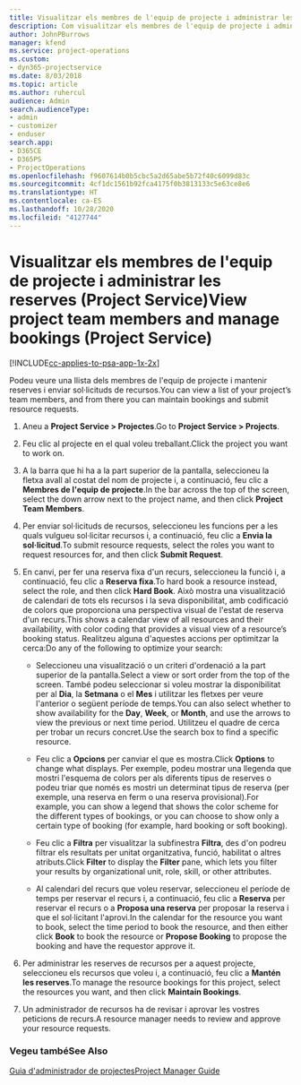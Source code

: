 ```yaml
---
title: Visualitzar els membres de l'equip de projecte i administrar les reserves
description: Com visualitzar els membres de l'equip de projecte i administrar les reserves al Project Service
author: JohnPBurrows
manager: kfend
ms.service: project-operations
ms.custom:
- dyn365-projectservice
ms.date: 8/03/2018
ms.topic: article
ms.author: ruhercul
audience: Admin
search.audienceType:
- admin
- customizer
- enduser
search.app:
- D365CE
- D365PS
- ProjectOperations
ms.openlocfilehash: f9607614b0b5cbc5a2d65abe5b72f40c6099d83c
ms.sourcegitcommit: 4cf1dc1561b92fca4175f0b3813133c5e63ce8e6
ms.translationtype: HT
ms.contentlocale: ca-ES
ms.lasthandoff: 10/28/2020
ms.locfileid: "4127744"
---
```

# <a name="view-project-team-members-and-manage-bookings-project-service"></a><span data-ttu-id="8b343-103">Visualitzar els membres de l'equip de projecte i administrar les reserves (Project Service)</span><span class="sxs-lookup"><span data-stu-id="8b343-103">View project team members and manage bookings (Project Service)</span></span>

[!INCLUDE[cc-applies-to-psa-app-1x-2x](../includes/cc-applies-to-psa-app-1x-2x.md)]

<span data-ttu-id="8b343-104">Podeu veure una llista dels membres de l'equip de projecte i mantenir reserves i enviar sol·licituds de recursos.</span><span class="sxs-lookup"><span data-stu-id="8b343-104">You can view a list of your project’s team members, and from there you can maintain bookings and submit resource requests.</span></span>  
  
1.  <span data-ttu-id="8b343-105">Aneu a **Project Service > Projectes**.</span><span class="sxs-lookup"><span data-stu-id="8b343-105">Go to **Project Service > Projects**.</span></span>  
  
2.  <span data-ttu-id="8b343-106">Feu clic al projecte en el qual voleu treballant.</span><span class="sxs-lookup"><span data-stu-id="8b343-106">Click the project you want to work on.</span></span>  
  
3.  <span data-ttu-id="8b343-107">A la barra que hi ha a la part superior de la pantalla, seleccioneu la fletxa avall al costat del nom de projecte i, a continuació, feu clic a **Membres de l'equip de projecte**.</span><span class="sxs-lookup"><span data-stu-id="8b343-107">In the bar across the top of the screen, select the down arrow next to the project name, and then click **Project Team Members**.</span></span>  
  
4.  <span data-ttu-id="8b343-108">Per enviar sol·licituds de recursos, seleccioneu les funcions per a les quals vulgueu sol·licitar recursos i, a continuació, feu clic a **Envia la sol·licitud**.</span><span class="sxs-lookup"><span data-stu-id="8b343-108">To submit resource requests, select the roles you want to request resources for, and then click **Submit Request**.</span></span>  
  
5.  <span data-ttu-id="8b343-109">En canvi, per fer una reserva fixa d'un recurs, seleccioneu la funció i, a continuació, feu clic a **Reserva fixa**.</span><span class="sxs-lookup"><span data-stu-id="8b343-109">To hard book a resource instead, select the role, and then click **Hard Book**.</span></span> <span data-ttu-id="8b343-110">Això mostra una visualització de calendari de tots els recursos i la seva disponibilitat, amb codificació de colors que proporciona una perspectiva visual de l'estat de reserva d'un recurs.</span><span class="sxs-lookup"><span data-stu-id="8b343-110">This shows a calendar view of all resources and their availability, with color coding that provides a visual view of a resource’s booking status.</span></span> <span data-ttu-id="8b343-111">Realitzeu alguna d'aquestes accions per optimitzar la cerca:</span><span class="sxs-lookup"><span data-stu-id="8b343-111">Do any of the following to optimize your search:</span></span>  
  
    -   <span data-ttu-id="8b343-112">Seleccioneu una visualització o un criteri d'ordenació a la part superior de la pantalla.</span><span class="sxs-lookup"><span data-stu-id="8b343-112">Select a view or sort order from the top of the screen.</span></span> <span data-ttu-id="8b343-113">També podeu seleccionar si voleu mostrar la disponibilitat per al **Dia**, la **Setmana** o el **Mes** i utilitzar les fletxes per veure l'anterior o següent període de temps.</span><span class="sxs-lookup"><span data-stu-id="8b343-113">You can also select whether to show availability for the **Day**, **Week**, or **Month**, and use the arrows to view the previous or next time period.</span></span> <span data-ttu-id="8b343-114">Utilitzeu el quadre de cerca per trobar un recurs concret.</span><span class="sxs-lookup"><span data-stu-id="8b343-114">Use the search box to find a specific resource.</span></span>  
  
    -   <span data-ttu-id="8b343-115">Feu clic a **Opcions** per canviar el que es mostra.</span><span class="sxs-lookup"><span data-stu-id="8b343-115">Click **Options** to change what displays.</span></span> <span data-ttu-id="8b343-116">Per exemple, podeu mostrar una llegenda que mostri l'esquema de colors per als diferents tipus de reserves o podeu triar que només es mostri un determinat tipus de reserva (per exemple, una reserva en ferm o una reserva provisional).</span><span class="sxs-lookup"><span data-stu-id="8b343-116">For example, you can show a legend that shows the color scheme for the different types of bookings, or you can choose to show only a certain type of booking (for example, hard booking or soft booking).</span></span>  
  
    -   <span data-ttu-id="8b343-117">Feu clic a **Filtra** per visualitzar la subfinestra **Filtra**, des d'on podreu filtrar els resultats per unitat organitzativa, funció, habilitat o altres atributs.</span><span class="sxs-lookup"><span data-stu-id="8b343-117">Click **Filter** to display the **Filter** pane, which lets you filter your results by organizational unit, role, skill, or other attributes.</span></span>  
  
    -   <span data-ttu-id="8b343-118">Al calendari del recurs que voleu reservar, seleccioneu el període de temps per reservar el recurs i, a continuació, feu clic a **Reserva** per reservar el recurs o a **Proposa una reserva** per proposar la reserva i que el sol·licitant l'aprovi.</span><span class="sxs-lookup"><span data-stu-id="8b343-118">In the calendar for the resource you want to book, select the time period to book the resource, and then either click **Book** to book the resource or **Propose Booking** to propose the booking and have the requestor approve it.</span></span>  
  
6.  <span data-ttu-id="8b343-119">Per administrar les reserves de recursos per a aquest projecte, seleccioneu els recursos que voleu i, a continuació, feu clic a **Mantén les reserves**.</span><span class="sxs-lookup"><span data-stu-id="8b343-119">To manage the resource bookings for this project, select the resources you want, and then click **Maintain Bookings**.</span></span>  
  
7.  <span data-ttu-id="8b343-120">Un administrador de recursos ha de revisar i aprovar les vostres peticions de recurs.</span><span class="sxs-lookup"><span data-stu-id="8b343-120">A resource manager needs to review and approve your resource requests.</span></span>  
  
### <a name="see-also"></a><span data-ttu-id="8b343-121">Vegeu també</span><span class="sxs-lookup"><span data-stu-id="8b343-121">See Also</span></span>  
 [<span data-ttu-id="8b343-122">Guia d'administrador de projectes</span><span class="sxs-lookup"><span data-stu-id="8b343-122">Project Manager Guide</span></span>](../psa/project-manager-guide.md)
